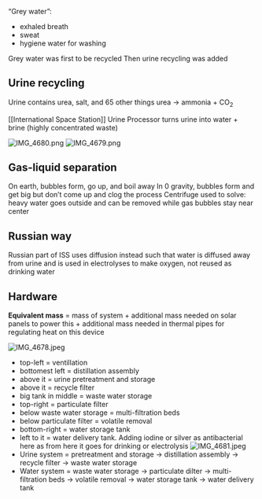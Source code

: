 “Grey water”:

* exhaled breath
* sweat
* hygiene water for washing

Grey water was first to be recycled
Then urine recycling was added

## Urine recycling

Urine contains urea, salt, and 65 other things
urea -> ammonia + CO<sub>2</sub>

[[International Space Station]] Urine Processor turns urine into water + brine (highly concentrated waste)

![IMG_4680.png](img_4680.png)
![IMG_4679.png](img_4679.png)

## Gas-liquid separation

On earth, bubbles form, go up, and boil away
In 0 gravity, bubbles form and get big but don’t come up and clog the process
Centrifuge used to solve: heavy water goes outside and can be removed while gas bubbles stay near center

## Russian way

Russian part of ISS uses diffusion instead such that water is diffused away from urine and is used in electrolyses to make oxygen, not reused as drinking water

## Hardware

**Equivalent mass** = mass of system + additional mass needed on solar panels to power this + additional mass needed in thermal pipes for regulating heat on this device

![IMG_4678.jpeg](img_4678.jpeg)

* top-left = ventillation
* bottomest left = distillation assembly
* above it = urine pretreatment and storage
* above it = recycle filter
* big tank in middle = waste water storage
* top-right = particulate filter
* below waste water storage = multi-filtration beds
* below particulate filter = volatile removal
* bottom-right = water storage tank
* left to it = water delivery tank. Adding iodine or silver as antibacterial here as from here it goes for drinking or electrolysis
  ![IMG_4681.jpeg](img_4681.jpeg)
* Urine system = pretreatment and storage -> distillation assembly -> recycle filter -> waste water storage
* Water system = waste water storage -> particulate dilter -> multi-filtration beds -> volatile removal -> water storage tank -> water delivery tank
